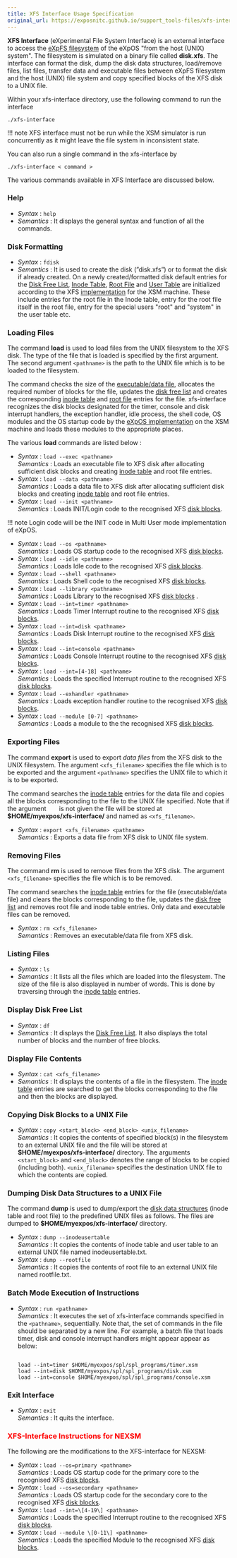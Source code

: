 ```yaml
---
title: XFS Interface Usage Specification
original_url: https://exposnitc.github.io/support_tools-files/xfs-interface.html
---
```


**XFS Interface** (eXperimental File System Interface) is an external interface to access the [eXpFS filesystem](../os_spec-files/eXpFS.html) of the eXpOS "from the host (UNIX) system". The filesystem is simulated on a binary file called **disk.xfs**. The interface can format the disk, dump the disk data structures, load/remove files, list files, transfer data and executable files between eXpFS filesystem and the host (UNIX) file system and copy specified blocks of the XFS disk to a UNIX file.

Within your xfs-interface directory, use the following command to run the interface
```
./xfs-interface
```

!!! note
    XFS interface must not be run while the XSM simulator is run concurrently as it might leave the file system in inconsistent state.

You can also run a single command in the xfs-interface by
```
./xfs-interface < command >
```

The various commands available in XFS Interface are discussed below.

### **Help**  
*   _Syntax_ : `help`
*   _Semantics_ : It displays the general syntax and function of all the commands.

### **Disk Formatting**     
*   _Syntax_ : `fdisk`
*   _Semantics_ : It is used to create the disk (”disk.xfs”) or to format the disk if already created. On a newly created/formatted disk default entries for the [Disk Free List](../os_design-files/disk_ds.html#disk_free_list), [Inode Table](../os_design-files/disk_ds.html#inode_table), [Root File](../os_design-files/disk_ds.html#root_file) and [User Table](../os_design-files/disk_ds.html#user_table) are initialized according to the XFS [implementation](../os_implementation.html) for the XSM machine. These include entries for the root file in the Inode table, entry for the root file itself in the root file, entry for the special users "root" and "system" in the user table etc.

### **Loading Files**  

The command **load** is used to load files from the UNIX filesystem to the XFS disk. The type of the file that is loaded is specified by the first argument. The second argument `<pathname>` is the path to the UNIX file which is to be loaded to the filesystem.

The command checks the size of the [executable/data file](../os_spec-files/eXpFS.html), allocates the required number of blocks for the file, updates the [disk free list](../os_design-files/disk_ds.html#disk_free_list) and creates the corresponding [inode table](../os_design-files/disk_ds.html#inode_table) and [root file](../os_design-files/disk_ds.html#root_file) entries for the file. xfs-interface recognizes the disk blocks designated for the timer, console and disk interrupt handlers, the exception handler, idle process, the shell code, OS modules and the OS startup code by the [eXpOS implementation](../os_implementation.html) on the XSM machine and loads these modules to the appropriate places.

The various **load** commands are listed below :  

*   _Syntax_ : `load --exec <pathname>`  
    _Semantics_ : Loads an executable file to XFS disk after allocating sufficient disk blocks and creating [inode table](../os_design-files/disk_ds.html#inode_table) and root file entries.
*   _Syntax_ : `load --data <pathname>`  
    _Semantics_ : Loads a data file to XFS disk after allocating sufficient disk blocks and creating [inode table](../os_design-files/disk_ds.html#inode_table) and root file entries.
*   _Syntax_ : `load --init <pathname>`  
    _Semantics_ : Loads INIT/Login code to the recognised XFS [disk blocks](../os_implementation.html).  

!!! note
    Login code will be the INIT code in Multi User mode implementation of eXpOS.

*   _Syntax_ : `load --os <pathname>`  
    _Semantics_ : Loads OS startup code to the recognised XFS [disk blocks](../os_implementation.html).
*   _Syntax_ : `load --idle <pathname>`  
    _Semantics_ : Loads Idle code to the recognised XFS [disk blocks](../os_implementation.html).
*   _Syntax_ : `load --shell <pathname>`  
    _Semantics_ : Loads Shell code to the recognised XFS [disk blocks](../os_implementation.html).
*   _Syntax_ : `load --library <pathname>`  
    _Semantics_ : Loads Library to the recognised XFS [disk blocks](../os_implementation.html) .
*   _Syntax_ : `load --int=timer <pathname>`  
    _Semantics_ : Loads Timer Interrupt routine to the recognised XFS [disk blocks](../os_implementation.html).
*   _Syntax_ : `load --int=disk <pathname>`  
    _Semantics_ : Loads Disk Interrupt routine to the recognised XFS [disk blocks](../os_implementation.html).
*   _Syntax_ : `load --int=console <pathname>`  
    _Semantics_ : Loads Console Interrupt routine to the recognised XFS [disk blocks](../os_implementation.html).
*   _Syntax_ : `load --int=[4-18] <pathname>`  
    _Semantics_ : Loads the specified Interrupt routine to the recognised XFS [disk blocks](../os_implementation.html).
*   _Syntax_ : `load --exhandler <pathname>`  
    _Semantics_ : Loads exception handler routine to the recognised XFS [disk blocks](../os_implementation.html).
*   _Syntax_ : `load --module [0-7] <pathname>`  
    _Semantics_ : Loads a module to the the recognised XFS [disk blocks](../os_implementation.html).
    
### **Exporting Files**  
    
The command **export** is used to export _data files_ from the XFS disk to the UNIX filesystem. The argument `<xfs_filename>` specifies the file which is to be exported and the argument `<pathname>` specifies the UNIX file to which it is to be exported.

The command searches the [inode table](../os_design-files/disk_ds.html#inode_table) entries for the data file and copies all the blocks corresponding to the file to the UNIX file specified. Note that if the argument `   ` is not given the file will be stored at **$HOME/myexpos/xfs-interface/** and named as `<xfs_filename>`.

-   _Syntax_ : `export <xfs_filename> <pathname>`  
    _Semantics_ : Exports a data file from XFS disk to UNIX file system.
    
### **Removing Files**  
    
The command **rm** is used to remove files from the XFS disk. The argument `<xfs_filename>` specifies the file which is to be removed.

The command searches the [inode table](../os_design-files/disk_ds.html#inode_table) entries for the file (executable/data file) and clears the blocks corresponding to the file, updates the [disk free list](../os_design-files/disk_ds.html#disk_free_list) and removes root file and inode table entries. Only data and executable files can be removed.

-   _Syntax_ : `rm <xfs_filename>`  
    _Semantics_ : Removes an executable/data file from XFS disk.
    
### **Listing Files**   
*   _Syntax_ : `ls`
*   _Semantics_ : It lists all the files which are loaded into the filesystem. The size of the file is also displayed in number of words. This is done by traversing through the [inode table](../os_design-files/disk_ds.html#inode_table) entries.

###  **Display Disk Free List**  
*   _Syntax_ : `df`
*   _Semantics_ : It displays the [Disk Free List](../os_design-files/disk_ds.html#disk_free_list). It also displays the total number of blocks and the number of free blocks.

### **Display File Contents**  
*   _Syntax_ : `cat <xfs_filename>`
*   _Semantics_ : It displays the contents of a file in the filesystem. The [inode table](../os_design-files/disk_ds.html#inode_table) entries are searched to get the blocks corresponding to the file and then the blocks are displayed.
  
### **Copying Disk Blocks to a UNIX File**  
      
*   _Syntax_ : `copy <start_block> <end_block> <unix_filename>`  
    _Semantics_ : It copies the contents of specified block(s) in the filesystem to an external UNIX file and the file will be stored at **$HOME/myexpos/xfs-interface/** directory. The arguments `<start_block>` and `<end_block>` denotes the range of blocks to be copied (including both). `<unix_filename>` specifies the destination UNIX file to which the contents are copied.

### **Dumping Disk Data Structures to a UNIX File**  
The command **dump** is used to dump/export the [disk data structures](../os_design-files/disk_ds.html) (inode table and root file) to the predefined UNIX files as follows. The files are dumped to **$HOME/myexpos/xfs-interface/** directory.

*   _Syntax_ : `dump --inodeusertable`  
    _Semantics_ : It copies the contents of inode table and user table to an external UNIX file named inodeusertable.txt.
*   _Syntax_ : `dump --rootfile`  
    _Semantics_ : It copies the contents of root file to an external UNIX file named rootfile.txt.


### **Batch Mode Execution of Instructions**  
      
*   _Syntax_ : `run <pathname>`  
    _Semantics_ : It executes the set of xfs-interface commands specified in the `<pathname>`, sequentially. Note that, the set of commands in the file should be separated by a new line. For example, a batch file that loads timer, disk and console interrupt handlers might appear appear as below:  
      
    <pre><code>
    load --int=timer $HOME/myexpos/spl/spl_programs/timer.xsm
    load --int=disk $HOME/myexpos/spl/spl_programs/disk.xsm
    load --int=console $HOME/myexpos/spl/spl_programs/console.xsm
    </code></pre>
        
### **Exit Interface**  
*   _Syntax_ : `exit`  
    _Semantics_ : It quits the interface.

### <span style="color:red">XFS-Interface Instructions for NEXSM</span>
    
The following are the modifications to the XFS-interface for NEXSM:

-   _Syntax_ : `load --os=primary <pathname>`  
    _Semantics_ : Loads OS startup code for the primary core to the recognised XFS [disk blocks](../os_implementation.html).
-   _Syntax_ : `load --os=secondary <pathname>`  
    _Semantics_ : Loads OS startup code for the secondary core to the recognised XFS [disk blocks](../os_implementation.html).
-   _Syntax_ : `load --int=\[4-19\] <pathname>`  
    _Semantics_ : Loads the specified Interrupt routine to the recognised XFS [disk blocks](../os_implementation.html).
-   _Syntax_ : `load --module \[0-11\] <pathname>`  
    _Semantics_ : Loads the specified Module to the recognised XFS [disk blocks](../os_implementation.html).